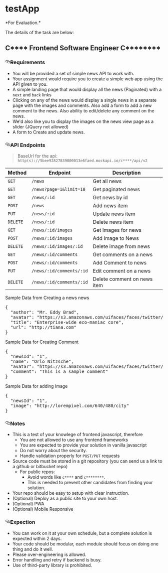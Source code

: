 # testApp

<p>*For Evaluation.*</p>
<p>The details of the task are below:</p>

<article class="markdown-body entry-content" itemprop="text">
<h2><a id="user-content-c****-frontend-software-engineer-challenge" class="anchor" aria-hidden="true" href="#c****-frontend-software-engineer-challenge"></a>C**** Frontend Software Engineer C********</h2>
<h3><a id="user-content-requirements" class="anchor" aria-hidden="true" href="#requirements"><svg class="octicon octicon-link" viewBox="0 0 16 16" version="1.1" width="16" height="16" aria-hidden="true"><path fill-rule="evenodd" d="M4 9h1v1H4c-1.5 0-3-1.69-3-3.5S2.55 3 4 3h4c1.45 0 3 1.69 3 3.5 0 1.41-.91 2.72-2 3.25V8.59c.58-.45 1-1.27 1-2.09C10 5.22 8.98 4 8 4H4c-.98 0-2 1.22-2 2.5S3 9 4 9zm9-3h-1v1h1c1 0 2 1.22 2 2.5S13.98 12 13 12H9c-.98 0-2-1.22-2-2.5 0-.83.42-1.64 1-2.09V6.25c-1.09.53-2 1.84-2 3.25C6 11.31 7.55 13 9 13h4c1.45 0 3-1.69 3-3.5S14.5 6 13 6z"></path></svg></a>Requirements</h3>
<ul>
<li>You will be provided a set of simple news API to work with.</li>
<li>Your assignment would require you to create a simple web app using the API given to you.</li>
<li>A simple landing page that would display all the news (Paginated) with a <code>next</code> and <code>back</code> links</li>
<li>Clicking on any of the news would display a single news in a separate page with the images and comments. Also add a form to add a new comment to the news. Also ability to edit/delete any comment on the news.</li>
<li>We'd also like you to display the images on the news view page as a slider (JQuery not allowed)</li>
<li>A form to Create and update news.</li>
</ul>
<h3><a id="user-content-api-endpoints" class="anchor" aria-hidden="true" href="#api-endpoints"><svg class="octicon octicon-link" viewBox="0 0 16 16" version="1.1" width="16" height="16" aria-hidden="true"><path fill-rule="evenodd" d="M4 9h1v1H4c-1.5 0-3-1.69-3-3.5S2.55 3 4 3h4c1.45 0 3 1.69 3 3.5 0 1.41-.91 2.72-2 3.25V8.59c.58-.45 1-1.27 1-2.09C10 5.22 8.98 4 8 4H4c-.98 0-2 1.22-2 2.5S3 9 4 9zm9-3h-1v1h1c1 0 2 1.22 2 2.5S13.98 12 13 12H9c-.98 0-2-1.22-2-2.5 0-.83.42-1.64 1-2.09V6.25c-1.09.53-2 1.84-2 3.25C6 11.31 7.55 13 9 13h4c1.45 0 3-1.69 3-3.5S14.5 6 13 6z"></path></svg></a>API Endpoints</h3>
<blockquote>
<p>BaseUrl for the api: <code>http(s)://5bee92827839000013e6faed.mockapi.io/c****/api/v2</code></p>
</blockquote>
<table>
<thead>
<tr>
<th>Method</th>
<th>Endpoint</th>
<th>Description</th>
</tr>
</thead>
<tbody>
<tr>
<td><code>GET</code></td>
<td><code>/news</code></td>
<td>Get all news</td>
</tr>
<tr>
<td><code>GET</code></td>
<td><code>/news?page=1&amp;limit=10</code></td>
<td>Get paginated news</td>
</tr>
<tr>
<td><code>GET</code></td>
<td><code>/news/:id</code></td>
<td>Get news by id</td>
</tr>
<tr>
<td><code>POST</code></td>
<td><code>/news</code></td>
<td>Add news item</td>
</tr>
<tr>
<td><code>PUT</code></td>
<td><code>/news/:id</code></td>
<td>Update news item</td>
</tr>
<tr>
<td><code>DELETE</code></td>
<td><code>/news/:id</code></td>
<td>Delete news item</td>
</tr>
<tr>
<td><code>GET</code></td>
<td><code>/news/:id/images</code></td>
<td>Get Images for news</td>
</tr>
<tr>
<td><code>POST</code></td>
<td><code>/news/:id/images</code></td>
<td>Add Image to News</td>
</tr>
<tr>
<td><code>DELETE</code></td>
<td><code>/news/:id/images/:id</code></td>
<td>Delete image from news</td>
</tr>
<tr>
<td><code>GET</code></td>
<td><code>/news/:id/comments</code></td>
<td>Get comments on a news</td>
</tr>
<tr>
<td><code>POST</code></td>
<td><code>/news/:id/comments</code></td>
<td>Add Comment to news</td>
</tr>
<tr>
<td><code>PUT</code></td>
<td><code>/news/:id/comments/:id</code></td>
<td>Edit comment on a news</td>
</tr>
<tr>
<td><code>DELETE</code></td>
<td><code>/news/:id/comments/:id</code></td>
<td>Delete comment on news item</td>
</tr>
</tbody>
</table>
<p>Sample Data from Creating a news news</p>
<div class="highlight highlight-source-json"><pre>{
  <span class="pl-s"><span class="pl-pds">"</span>author<span class="pl-pds">"</span></span>: <span class="pl-s"><span class="pl-pds">"</span>Mr. Eddy Brad<span class="pl-pds">"</span></span>,
  <span class="pl-s"><span class="pl-pds">"</span>avatar<span class="pl-pds">"</span></span>: <span class="pl-s"><span class="pl-pds">"</span>https://s3.amazonaws.com/uifaces/faces/twitter/scott_riley/128.jpg<span class="pl-pds">"</span></span>,
  <span class="pl-s"><span class="pl-pds">"</span>title<span class="pl-pds">"</span></span>: <span class="pl-s"><span class="pl-pds">"</span>Enterprise-wide eco-maniac core<span class="pl-pds">"</span></span>,
  <span class="pl-s"><span class="pl-pds">"</span>url<span class="pl-pds">"</span></span>: <span class="pl-s"><span class="pl-pds">"</span>http://tiana.com<span class="pl-pds">"</span></span>
}</pre></div>
<p>Sample Data for Creating Comment</p>
<div class="highlight highlight-source-json"><pre>{
  <span class="pl-s"><span class="pl-pds">"</span>newsId<span class="pl-pds">"</span></span>: <span class="pl-s"><span class="pl-pds">"</span>1<span class="pl-pds">"</span></span>,
  <span class="pl-s"><span class="pl-pds">"</span>name<span class="pl-pds">"</span></span>: <span class="pl-s"><span class="pl-pds">"</span>Orlo Nitzsche<span class="pl-pds">"</span></span>,
  <span class="pl-s"><span class="pl-pds">"</span>avatar<span class="pl-pds">"</span></span>: <span class="pl-s"><span class="pl-pds">"</span>https://s3.amazonaws.com/uifaces/faces/twitter/koridhandy/128.jpg<span class="pl-pds">"</span></span>,
  <span class="pl-s"><span class="pl-pds">"</span>comment<span class="pl-pds">"</span></span>: <span class="pl-s"><span class="pl-pds">"</span>This is a sample comment<span class="pl-pds">"</span></span>
}</pre></div>
<p>Sample Data for adding Image</p>
<div class="highlight highlight-source-json"><pre>{
  <span class="pl-s"><span class="pl-pds">"</span>newsId<span class="pl-pds">"</span></span>: <span class="pl-s"><span class="pl-pds">"</span>1<span class="pl-pds">"</span></span>,
  <span class="pl-s"><span class="pl-pds">"</span>image<span class="pl-pds">"</span></span>: <span class="pl-s"><span class="pl-pds">"</span>http://lorempixel.com/640/480/city<span class="pl-pds">"</span></span>
}</pre></div>
<h3><a id="user-content-notes" class="anchor" aria-hidden="true" href="#notes"><svg class="octicon octicon-link" viewBox="0 0 16 16" version="1.1" width="16" height="16" aria-hidden="true"><path fill-rule="evenodd" d="M4 9h1v1H4c-1.5 0-3-1.69-3-3.5S2.55 3 4 3h4c1.45 0 3 1.69 3 3.5 0 1.41-.91 2.72-2 3.25V8.59c.58-.45 1-1.27 1-2.09C10 5.22 8.98 4 8 4H4c-.98 0-2 1.22-2 2.5S3 9 4 9zm9-3h-1v1h1c1 0 2 1.22 2 2.5S13.98 12 13 12H9c-.98 0-2-1.22-2-2.5 0-.83.42-1.64 1-2.09V6.25c-1.09.53-2 1.84-2 3.25C6 11.31 7.55 13 9 13h4c1.45 0 3-1.69 3-3.5S14.5 6 13 6z"></path></svg></a>Notes</h3>
<ul>
<li>This is a test of your knowlege of frontend javascript, therefore
<ul>
<li>You are not allowed to use any frontend frameworks</li>
<li>You are expected to provide your solution in vanilla javascript</li>
<li>Do not worry about the security.</li>
<li>Handle validation properly for <code>POST/PUT</code> requests</li>
</ul>
</li>
<li>Source code must be stored in a git repository (you can send us a link to a github or bitbucket repo)
<ul>
<li>For public repos:
<ul>
<li>Avoid words like <code>c****</code> and <code>c********</code>.</li>
<li>This is needed to prevent other candidates from finding your solution.</li>
</ul>
</li>
</ul>
</li>
<li>Your repo should be easy to setup with clear instruction.</li>
<li>(Optional) Deploy as a public site to your own host.</li>
<li>(Optional) PWA</li>
<li>(Optional) Mobile Responsive</li>
</ul>
<h3><a id="user-content-expection" class="anchor" aria-hidden="true" href="#expection"><svg class="octicon octicon-link" viewBox="0 0 16 16" version="1.1" width="16" height="16" aria-hidden="true"><path fill-rule="evenodd" d="M4 9h1v1H4c-1.5 0-3-1.69-3-3.5S2.55 3 4 3h4c1.45 0 3 1.69 3 3.5 0 1.41-.91 2.72-2 3.25V8.59c.58-.45 1-1.27 1-2.09C10 5.22 8.98 4 8 4H4c-.98 0-2 1.22-2 2.5S3 9 4 9zm9-3h-1v1h1c1 0 2 1.22 2 2.5S13.98 12 13 12H9c-.98 0-2-1.22-2-2.5 0-.83.42-1.64 1-2.09V6.25c-1.09.53-2 1.84-2 3.25C6 11.31 7.55 13 9 13h4c1.45 0 3-1.69 3-3.5S14.5 6 13 6z"></path></svg></a>Expection</h3>
<ul>
<li>You can work on it at your own schedule, but a complete solution is expected within 2 days.</li>
<li>Your code should be modular, each module should focus on doing one thing and do it well.</li>
<li>Please over-engineering is allowed.</li>
<li>Error handling and retry if backend is busy.</li>
<li>Use of third-party library is prohibited.</li>
</ul>
</article>
